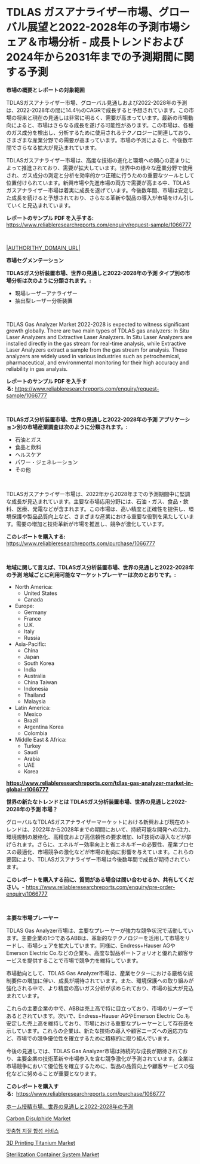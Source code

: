 <p><h1>TDLAS ガスアナライザー市場、グローバル展望と2022-2028年の予測市場シェア＆市場分析 - 成長トレンドおよび2024年から2031年までの予測期間に関する予測</h1></p><p><strong>市場の概要とレポートの対象範囲</strong></p>
<p><p>TDLASガスアナライザー市場、グローバル見通しおよび2022-2028年の予測は、2022-2028年の間に14.4％のCAGRで成長すると予想されています。この市場の将来と現在の見通しは非常に明るく、需要が高まっています。最新の市場動向によると、市場はさらなる成長を遂げる可能性があります。この市場は、各種のガス成分を検出し、分析するために使用されるテクノロジーに関連しており、さまざまな産業分野での需要が高まっています。市場の予測によると、今後数年間でさらなる拡大が見込まれています。</p><p>TDLASガスアナライザー市場は、高度な技術の進化と環境への関心の高まりによって推進されており、需要が拡大しています。世界中の様々な産業分野で使用され、ガス成分の測定と分析を効率的かつ正確に行うための重要なツールとして位置付けられています。新興市場や先進市場の両方で需要が高まる中、TDLASガスアナライザー市場は着実に成長を遂げています。今後数年間、市場は安定した成長を続けると予想されており、さらなる革新や製品の導入が市場をけん引していくと見込まれています。</p></p>
<p><strong>レポートのサンプル PDF を入手する:</strong> <a href="https://www.reliableresearchreports.com/enquiry/request-sample/1066777">https://www.reliableresearchreports.com/enquiry/request-sample/1066777</a></p>
<p>&nbsp;</p>
<p><a href="|AUTHORITHY_DOMAIN_URL|">|AUTHORITHY_DOMAIN_URL|</a></p>
<p><strong>市場セグメンテーション</strong></p>
<p><strong>TDLASガス分析装置市場、世界の見通しと2022-2028年の予測 タイプ別の市場分析は次のように分類されます。:</strong></p>
<p><ul><li>現場レーザーアナライザー</li><li>抽出型レーザー分析装置</li></ul></p>
<p>&nbsp;</p>
<p><p>TDLAS Gas Analyzer Market 2022-2028 is expected to witness significant growth globally. There are two main types of TDLAS gas analyzers: In Situ Laser Analyzers and Extractive Laser Analyzers. In Situ Laser Analyzers are installed directly in the gas stream for real-time analysis, while Extractive Laser Analyzers extract a sample from the gas stream for analysis. These analyzers are widely used in various industries such as petrochemical, pharmaceutical, and environmental monitoring for their high accuracy and reliability in gas analysis.</p></p>
<p><strong>レポートのサンプル PDF を入手する:</strong>&nbsp;<a href="https://www.reliableresearchreports.com/enquiry/request-sample/1066777">https://www.reliableresearchreports.com/enquiry/request-sample/1066777</a></p>
<p>&nbsp;</p>
<p><strong> TDLASガス分析装置市場、世界の見通しと2022-2028年の予測 アプリケーション別の市場産業調査は次のように分類されます。:</strong></p>
<p><ul><li>石油とガス</li><li>食品と飲料</li><li>ヘルスケア</li><li>パワー・ジェネレーション</li><li>その他</li></ul></p>
<p>&nbsp;</p>
<p><p>TDLASガスアナライザー市場は、2022年から2028年までの予測期間中に堅調な成長が見込まれています。主要な市場応用分野には、石油・ガス、食品・飲料、医療、発電などが含まれます。この市場は、高い精度と正確性を提供し、環境保護や製品品質向上など、さまざまな産業における重要な役割を果たしています。需要の増加と技術革新が市場を推進し、競争が激化しています。</p></p>
<p><strong>このレポートを購入する:</strong>&nbsp; <a href="https://www.reliableresearchreports.com/purchase/1066777">https://www.reliableresearchreports.com/purchase/1066777</a></p>
<p>&nbsp;</p>
<p><strong>地域に関して言えば、TDLASガス分析装置市場、世界の見通しと2022-2028年の予測 地域ごとに利用可能なマーケットプレーヤーは次のとおりです。:</strong></p>
<p><ul>
    <li>
        North America:
        <ul>
            <li>United States</li>
            <li>Canada</li>
        </ul>
    </li>
    <li>
        Europe:
        <ul>
            <li>Germany</li>
            <li>France</li>
            <li>U.K.</li>
            <li>Italy</li>
            <li>Russia</li>
        </ul>
    </li>
    <li>
        Asia-Pacific:
        <ul>
            <li>China</li>
            <li>Japan</li>
            <li>South Korea</li>
            <li>India</li>
            <li>Australia</li>
            <li>China Taiwan</li>
            <li>Indonesia</li>
            <li>Thailand</li>
            <li>Malaysia</li>
        </ul>
    </li>
    <li>
        Latin America:
        <ul>
            <li>Mexico</li>
            <li>Brazil</li>
            <li>Argentina Korea</li>
            <li>Colombia</li>
        </ul>
    </li>
    <li>
        Middle East & Africa:
        <ul>
            <li>Turkey</li>
            <li>Saudi</li>
            <li>Arabia</li>
            <li>UAE</li>
            <li>Korea</li>
        </ul>
    </li>
    </ul></p>
<p><strong><a href="https://www.reliableresearchreports.com/tdlas-gas-analyzer-market-in-global-r1066777">https://www.reliableresearchreports.com/tdlas-gas-analyzer-market-in-global-r1066777</a></strong>&nbsp;</p>
<p><strong>世界の新たなトレンドとは TDLASガス分析装置市場、世界の見通しと2022-2028年の予測 市場？</strong></p>
<p><p>グローバルなTDLASガスアナライザーマーケットにおける新興および現在のトレンドは、2022年から2028年までの期間において、持続可能な開発への注力、環境規制の厳格化、高精度および高信頼性の要求増加、IoT技術の導入などが挙げられます。さらに、エネルギー効率向上と省エネルギーの必要性、産業プロセスの最適化、市場競争の激化などが市場の動向に影響を与えています。これらの要因により、TDLASガスアナライザー市場は今後数年間で成長が期待されています。</p></p>
<p><strong>このレポートを購入する前に、質問がある場合は問い合わせるか、共有してください。</strong>- <a href="https://www.reliableresearchreports.com/enquiry/pre-order-enquiry/1066777">https://www.reliableresearchreports.com/enquiry/pre-order-enquiry/1066777</a></p>
<p>&nbsp;</p>
<p><strong>主要な市場プレーヤー</strong></p>
<p><p>TDLAS Gas Analyzer市場は、主要なプレーヤーが強力な競争状況で活動しています。主要企業の1つであるABBは、革新的なテクノロジーを活用して市場をリードし、市場シェアを拡大しています。同様に、Endress+Hauser AGやEmerson Electric Co.などの企業も、高度な製品ポートフォリオと優れた顧客サービスを提供することで市場で競争力を維持しています。</p><p>市場動向として、TDLAS Gas Analyzer市場は、産業セクターにおける厳格な規制要件の増加に伴い、成長が期待されています。また、環境保護への取り組みが強化される中で、より精度の高いガス分析が求められており、市場の拡大が見込まれています。</p><p>これらの主要企業の中で、ABBは売上高で特に目立っており、市場のリーダーであるとされています。次いで、Endress+Hauser AGやEmerson Electric Co.も安定した売上高を維持しており、市場における重要なプレーヤーとして存在感を示しています。これらの企業は、新たな技術の導入や顧客ニーズへの適応力など、市場での競争優位性を確立するために積極的に取り組んでいます。</p><p>今後の見通しでは、TDLAS Gas Analyzer市場は持続的な成長が期待されており、主要企業の技術革新や市場参入を含む競争激化が予測されています。企業は市場競争において優位性を確立するために、製品の品質向上や顧客サービスの強化などに努めることが重要となります。</p></p>
<p><strong>このレポートを購入する:</strong>&nbsp;&nbsp;<a href="https://www.reliableresearchreports.com/purchase/1066777">https://www.reliableresearchreports.com/purchase/1066777</a></p>
<p><p><a href="https://github.com/MosesSpinka1914/Market-Research-Report-List-2/blob/main/8928737131084.md">ホーム授精市場、世界の見通しと2022-2028年の予測</a></p><p><a href="https://github.com/MaraKoelpin2023/Market-Research-Report-List-1/blob/main/carbon-disulphide-market.md">Carbon Disulphide Market</a></p><p><a href="https://github.com/shade463/Market-Research-Report-List-1/blob/main/2248991119533.md">맞춤형 지질 합성 서비스</a></p><p><a href="https://github.com/maudAbbott7/Market-Research-Report-List-1/blob/main/3d-printing-titanium-market.md">3D Printing Titanium Market</a></p><p><a href="https://issuu.com/reportprime-2/docs/sterilization-container-system-market-size-2030.pp">Sterilization Container System Market</a></p></p>